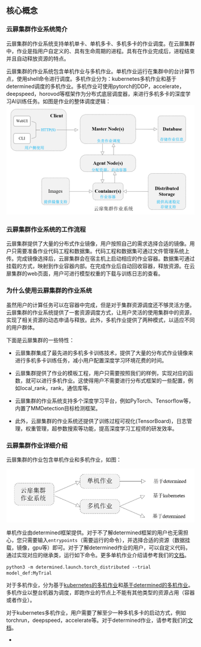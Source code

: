 ﻿## 核心概念

### 云扉集群作业系统简介

云扉集群的作业系统支持单机单卡、单机多卡、多机多卡的作业调度。在云扉集群中，作业是指用户自定义的、具有生命周期的进程。具有在作业完成后，进程结束并且自动释放资源的特点。

云扉集群的作业系统包含单机作业与多机作业。单机作业运行在集群中的台计算节点，使用shell命令进行调度。多机作业分为：kubernetes多机作业和基于determined调度的多机作业。多机作业可使用pytorch的DDP，accelerate，deepspeed，horovod等框架作为分布式底层调度器，来进行多机多卡的深度学习AI训练任务。如图是作业的整体调度逻辑：
![](determined/imgs/1.jpg)

### 云扉集群作业系统的工作流程

云扉集群提供了大量的分布式作业镜像，用户按照自己的需求选择合适的镜像。用户只需要准备作业代码工程和数据集。代码工程和数据集可通过文件管理系统上传。完成镜像选择后，云扉集群会在宿主机上启动相应的作业容器。数据集可通过挂载的方式，映射到作业容器内部。在完成作业后自动回收容器，释放资源。在云扉集群的web页面，用户可进行模型权重的下载与训练日志的查看。

### 为什么使用云扉集群的作业系统

虽然用户的计算任务可以在容器中完成，但是对于集群资源调度还不够灵活方便。云扉集群的作业系统提供了一套资源调度方式，让用户灵活的使用集群中的资源，实现了相关资源的动态申请与释放。此外，多机作业提供了两种模式，以适应不同的用户群体。

下面是云扉集群的一些特性：

- 云扉集群集成了最先进的多机多卡训练技术，提供了大量的分布式作业镜像来进行多机多卡训练任务，减小用户配置深度学习环境花费的时间。

- 云扉集群提供了作业的模板工程，用户只需要按照我们的样例，实现对应的函数，就可以进行多机作业。这使得用户不需要进行分布式框架的一些配置，例如local_rank，rank，通信库等。

- 云扉集群的作业系统支持多个深度学习平台，例如PyTorch、Tensorflow等，内置了MMDetection目标检测框架。

- 此外，云扉集群的作业系统还提供了训练过程可视化(TensorBoard)，日志管理，权重管理，超参数搜索等功能，提高深度学习工程师的研发效率。

### 云扉集群作业详细介绍

云扉集群的作业包含单机作业和多机作业，如图：

![](determined/imgs/1_1.jpg)

单机作业由determined框架提供。对于不了解determined框架的用户也无需担心，您只需要输入`entrypoints`（需要运行的命令），并选择合适的资源（数据挂载，镜像，gpu等）即可。对于了解determined作业的用户，可以自定义代码，通过实现对应的继承类，运行如下命令。更多单机作业介绍请参考我们的[文档]()。

```
python3 -m determined.launch.torch_distributed --trial model_def:MyTrial
```

对于多机作业，分为基于[kubernetes的多机作业]()和[基于determined的多机作业]()。多机作业以整台机器为调度，即跑作业的节点上不能有其他类型的资源占用（容器或者作业）。

对于kubernetes多机作业，用户需要了解至少一种多机多卡的启动方式，例如torchrun，deepspeed，accelerate等。对于determined作业，请参考我们的[文档]()。

* 
